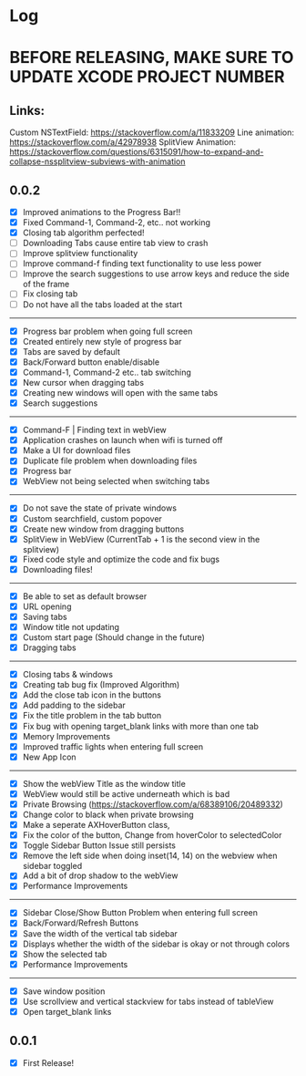 # Log

# BEFORE RELEASING, MAKE SURE TO UPDATE XCODE PROJECT NUMBER

## Links:
Custom NSTextField: https://stackoverflow.com/a/11833209
Line animation: https://stackoverflow.com/a/42978938
SplitView Animation: https://stackoverflow.com/questions/6315091/how-to-expand-and-collapse-nssplitview-subviews-with-animation

## 0.0.2
- [x] Improved animations to the Progress Bar!!
- [x] Fixed Command-1, Command-2, etc.. not working
- [x] Closing tab algorithm perfected!
- [ ] Downloading Tabs cause entire tab view to crash
- [ ] Improve splitview functionality
- [ ] Improve command-f finding text functionality to use less power
- [ ] Improve the search suggestions to use arrow keys and reduce the side of the frame
- [ ] Fix closing tab
- [ ] Do not have all the tabs loaded at the start
---
- [x] Progress bar problem when going full screen
- [x] Created entirely new style of progress bar
- [x] Tabs are saved by default
- [x] Back/Forward button enable/disable
- [x] Command-1, Command-2 etc.. tab switching
- [x] New cursor when dragging tabs
- [x] Creating new windows will open with the same tabs
- [x] Search suggestions
---
- [x] Command-F | Finding text in webView
- [x] Application crashes on launch when wifi is turned off
- [x] Make a UI for download files
- [x] Duplicate file problem when downloading files
- [x] Progress bar
- [x] WebView not being selected when switching tabs
---
- [x] Do not save the state of private windows
- [x] Custom searchfield, custom popover
- [x] Create new window from dragging buttons
- [x] SplitView in WebView (CurrentTab + 1 is the second view in the splitview)
- [x] Fixed code style and optimize the code and fix bugs
- [x] Downloading files!
---
- [x] Be able to set as default browser
- [x] URL opening
- [x] Saving tabs
- [x] Window title not updating
- [x] Custom start page (Should change in the future)
- [x] Dragging tabs
---
- [x] Closing tabs & windows
- [x] Creating tab bug fix (Improved Algorithm)
- [x] Add the close tab icon in the buttons
- [x] Add padding to the sidebar
- [x] Fix the title problem in the tab button
- [x] Fix bug with opening target_blank links with more than one tab
- [x] Memory Improvements
- [x] Improved traffic lights when entering full screen
- [x] New App Icon
---
- [x] Show the webView Title as the window title
- [x] WebView would still be active underneath which is bad
- [x] Private Browsing (https://stackoverflow.com/a/68389106/20489332)
- [x] Change color to black when private browsing
- [x] Make a seperate AXHoverButton class,
- [x] Fix the color of the button, Change from hoverColor to selectedColor
- [x] Toggle Sidebar Button Issue still persists
- [x] Remove the left side when doing inset(14, 14) on the webview when sidebar toggled
- [x] Add a bit of drop shadow to the webView
- [x] Performance Improvements
---
- [x] Sidebar Close/Show Button Problem when entering full screen
- [x] Back/Forward/Refresh Buttons
- [x] Save the width of the vertical tab sidebar
- [x] Displays whether the width of the sidebar is okay or not through colors
- [x] Show the selected tab
- [x] Performance Improvements
---
- [x] Save window position
- [x] Use scrollview and vertical stackview for tabs instead of tableView
- [x] Open target_blank links 

## 0.0.1
- [x] First Release!

